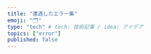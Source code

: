```yaml
---
title: "遭遇したエラー集"
emoji: "🗂"
type: "tech" # tech: 技術記事 / idea: アイデア
topics: ["error"]
published: false
---
```

